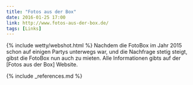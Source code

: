 ```yaml
---
title: "Fotos aus der Box"
date: 2016-01-25 17:00
link: http://www.fotos-aus-der-box.de/
tags: [Links]
---
```

 {% include wetty/webshot.html %} Nachdem die FotoBox im Jahr 2015 schon auf einigen Partys unterwegs war, und die Nachfrage stetig steigt, gibst die FotoBox nun auch zu mieten. Alle Informationen gibts auf der [Fotos aus der Box] Website.

{% include _references.md %}
